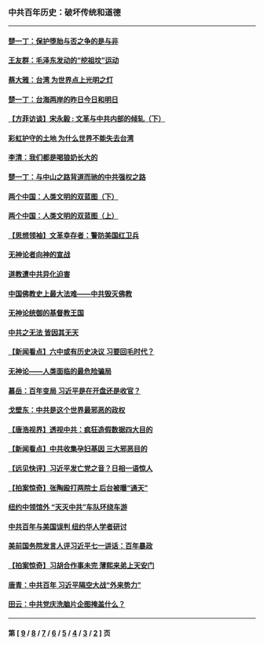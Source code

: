 ### 中共百年历史：破坏传统和道德
---
#### [楚一丁：保护堕胎与否之争的是与非](../../pages/nf1176114/n13815642.md?02090430) 
#### [王友群：毛泽东发动的“挖祖坟”运动](../../pages/nf1176114/n13723639.md?02090430) 
#### [蔡大雅：台湾 为世界点上光明之灯](../../pages/nf1176114/n13531530.md?02090430) 
#### [楚一丁：台海两岸的昨日今日和明日](../../pages/nf1176114/n13531468.md?02090430) 
#### [【方菲访谈】宋永毅 : 文革与中共内部的倾轧（下）](../../pages/nf1176114/n13486836.md?02090430) 
#### [彩虹护守的土地 为什么世界不能失去台湾](../../pages/nf1176114/n13476849.md?02090430) 
#### [李清：我们都是喝狼奶长大的](../../pages/nf1176114/n13471478.md?02090430) 
#### [楚一丁：与中山之路背道而驰的中共强权之路](../../pages/nf1176114/n13437270.md?02090430) 
#### [两个中国：人类文明的双蓝图（下）](../../pages/nf1176114/n13423132.md?02090430) 
#### [两个中国：人类文明的双蓝图（上）](../../pages/nf1176114/n13422687.md?02090430) 
#### [【思想领袖】文革幸存者：警防美国红卫兵](../../pages/nf1176114/n13339289.md?02090430) 
#### [无神论者向神的宣战](../../pages/nf1176114/n13281535.md?02090430) 
#### [道教遭中共异化迫害](../../pages/nf1176114/n13281463.md?02090430) 
#### [中国佛教史上最大法难——中共毁灭佛教](../../pages/nf1176114/n13281397.md?02090430) 
#### [无神论统御的基督教王国](../../pages/nf1176114/n13281280.md?02090430) 
#### [中共之无法 皆因其无天](../../pages/nf1176114/n13281088.md?02090430) 
#### [【新闻看点】六中或有历史决议 习要回毛时代？](../../pages/nf1176114/n13222895.md?02090430) 
#### [无神论——人类面临的最危险骗局](../../pages/nf1176114/n13196137.md?02090430) 
#### [慕岳：百年变局 习近平是在开盘还是收官？](../../pages/nf1176114/n13206516.md?02090430) 
#### [戈壁东：中共是这个世界最邪恶的政权](../../pages/nf1176114/n13085641.md?02090430) 
#### [【唐浩视界】透视中共：疯狂造假数据四大目的](../../pages/nf1176114/n13080590.md?02090430) 
#### [【新闻看点】中共收集孕妇基因 三大邪恶目的](../../pages/nf1176114/n13077182.md?02090430) 
#### [【远见快评】习近平发亡党之音？日相一语惊人](../../pages/nf1176114/n13074809.md?02090430) 
#### [【拍案惊奇】张陶殴打两院士 后台被曝“通天”](../../pages/nf1176114/n13070496.md?02090430) 
#### [纽约中领馆外 “天灭中共”车队环绕车游](../../pages/nf1176114/n13070693.md?02090430) 
#### [中共百年与美国误判 纽约华人学者研讨](../../pages/nf1176114/n13067969.md?02090430) 
#### [美前国务院发言人评习近平七一讲话：百年暴政](../../pages/nf1176114/n13066986.md?02090430) 
#### [【拍案惊奇】习胡合作事未完 薄熙来弟上天安门](../../pages/nf1176114/n13065867.md?02090430) 
#### [唐青：中共百年 习近平隔空大战“外来势力”](../../pages/nf1176114/n13065976.md?02090430) 
#### [田云：中共党庆洗脑片企图掩盖什么？](../../pages/nf1176114/n13064395.md?02090430) 

---
#### 第 [ [9](./9.md?02090430) / [8](./8.md?02090430) / [7](./7.md?02090430) / [6](./6.md?02090430) / [5](./5.md?02090430) / [4](./4.md?02090430) / [3](./3.md?02090430) / [2](./2.md?02090430) ] 页
